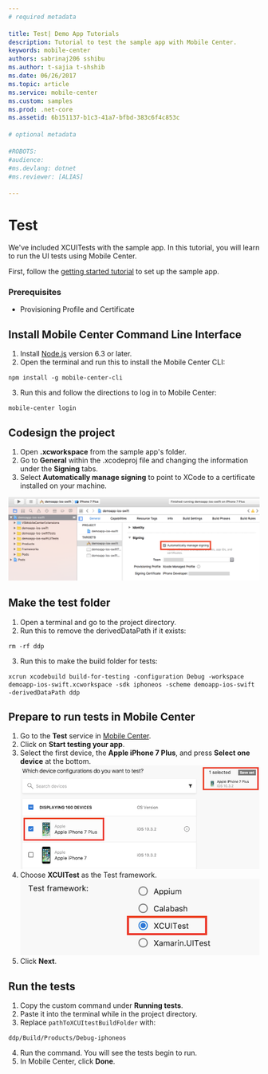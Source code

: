 ```yaml
---
# required metadata

title: Test| Demo App Tutorials
description: Tutorial to test the sample app with Mobile Center.
keywords: mobile-center
authors: sabrinaj206 sshibu
ms.author: t-sajia t-shshib
ms.date: 06/26/2017
ms.topic: article
ms.service: mobile-center
ms.custom: samples
ms.prod: .net-core
ms.assetid: 6b151137-b1c3-41a7-bfbd-383c6f4c853c

# optional metadata

#ROBOTS:
#audience:
#ms.devlang: dotnet
#ms.reviewer: [ALIAS]

---
```


# Test

We've included XCUITests with the sample app. In this tutorial, you will learn to run the UI tests using Mobile Center.

First, follow the [getting started tutorial](/getting-started.md) to set up the sample app.

### Prerequisites
- Provisioning Profile and Certificate

## Install Mobile Center Command Line Interface

1. Install [Node.js](https://nodejs.org/en/) version 6.3 or later.
2. Open the terminal and run this to install the Mobile Center CLI:
```shell
npm install -g mobile-center-cli
```
3. Run this and follow the directions to log in to Mobile Center:
```shell
mobile-center login
```

## Codesign the project <!-- UPDATE THIS -->
1. Open **.xcworkspace** from the sample app's folder.
2. Go to **General** within the .xcodeproj file and changing the information under the **Signing** tabs.
3. Select **Automatically manage signing** to point to XCode to a certificate installed on your machine.
<!--4. Change "Provisioning Profile" to match your own. 5. Go to the **Build Settings** tab and go to **Signing**, then **Code Signing Identity**. Change the selection for all four tabs under Code Signing Identity (Debug, Any iOS SDK, Release, Any iOS SDK) to your unique identity in keychain. 6. Change **Deployment Team** to your own and **Provisioning Profile** to your provisioning profile. 7. Going to **General** within the .xcodeproj file, going to the first subsection, **Identity** and changing the information for **Bundle Identifier**. Use the bundle associated with the app in your Apple Developer account. See additional information [here](https://developer.apple.com/library/content/documentation/IDEs/Conceptual/AppDistributionGuide/MaintainingProfiles/MaintainingProfiles.html).-->

![Codesigning](Images/Sign_code_ios.png)

## Make the test folder
1. Open a terminal and go to the project directory.
2. Run this to remove the derivedDataPath if it exists:
```shell
rm -rf ddp
```
3. Run this to make the build folder for tests:
```shell
xcrun xcodebuild build-for-testing -configuration Debug -workspace demoapp-ios-swift.xcworkspace -sdk iphoneos -scheme demoapp-ios-swift -derivedDataPath ddp
```

## Prepare to run tests in Mobile Center
1. Go to the **Test** service in [Mobile Center](https://mobile.azure.com/apps).
2. Click on **Start testing your app**.
3. Select the first device, the **Apple iPhone 7 Plus**, and press **Select one device** at the bottom.
![Select one device](Images/Select_device_ios.png)
4. Choose **XCUITest** as the Test framework.
![Test framework](Images/Test_framework_ios.png)
5. Click **Next**.


## Run the tests
1. Copy the custom command under **Running tests**.
2. Paste it into the terminal while in the project directory.
3. Replace ```pathToXCUItestBuildFolder``` with: <!--Gif here-->
```shell
ddp/Build/Products/Debug-iphoneos
```
4. Run the command. You will see the tests begin to run.
5. In Mobile Center, click **Done**.
